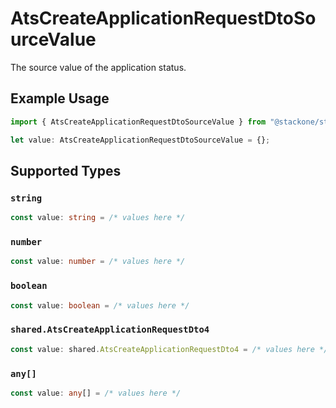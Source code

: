 # AtsCreateApplicationRequestDtoSourceValue

The source value of the application status.

## Example Usage

```typescript
import { AtsCreateApplicationRequestDtoSourceValue } from "@stackone/stackone-client-ts/sdk/models/shared";

let value: AtsCreateApplicationRequestDtoSourceValue = {};
```

## Supported Types

### `string`

```typescript
const value: string = /* values here */
```

### `number`

```typescript
const value: number = /* values here */
```

### `boolean`

```typescript
const value: boolean = /* values here */
```

### `shared.AtsCreateApplicationRequestDto4`

```typescript
const value: shared.AtsCreateApplicationRequestDto4 = /* values here */
```

### `any[]`

```typescript
const value: any[] = /* values here */
```

